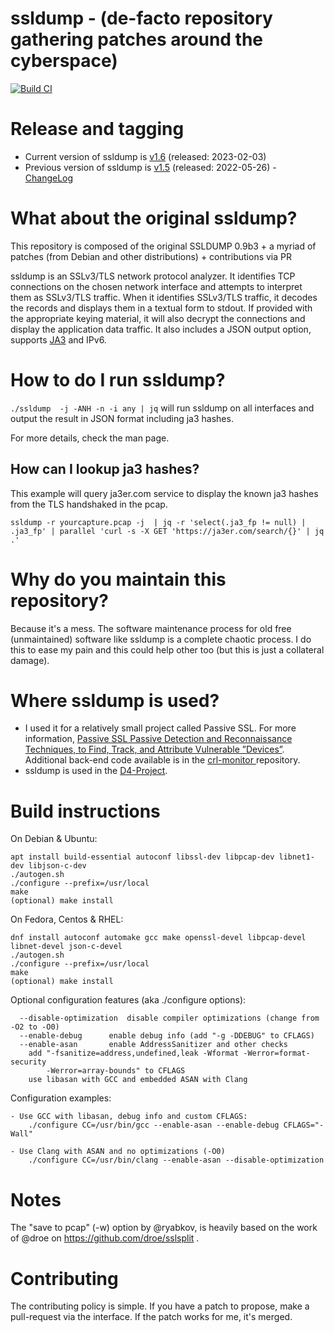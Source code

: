 # ssldump - (de-facto repository gathering patches around the cyberspace)

[![Build CI](https://github.com/adulau/ssldump/actions/workflows/build.yml/badge.svg)](https://github.com/adulau/ssldump/actions/workflows/build.yml)

# Release and tagging

- Current version of ssldump is [v1.6](https://github.com/adulau/ssldump/releases/tag/v1.6) (released: 2023-02-03)
- Previous version of ssldump is [v1.5](https://github.com/adulau/ssldump/releases/tag/v1.5) (released: 2022-05-26) - [ChangeLog](https://raw.githubusercontent.com/adulau/ssldump/master/ChangeLog)

# What about the original ssldump?

This repository is composed of the original SSLDUMP 0.9b3 + a myriad of patches (from Debian and other distributions) + contributions via PR

ssldump is an SSLv3/TLS network protocol analyzer. It identifies TCP
connections on the chosen network interface and attempts to interpret
them as SSLv3/TLS traffic. When it identifies SSLv3/TLS traffic, it
decodes the records and displays them in a textual form to stdout. If
provided with the appropriate keying material, it will also decrypt
the connections and display the application data traffic. It also
includes a JSON output option, supports [JA3](https://github.com/salesforce/ja3) and IPv6.

# How to do I run ssldump?

`./ssldump  -j -ANH -n -i any | jq` will run ssldump on all interfaces and output the result in JSON format including ja3 hashes.

For more details, check the man page.

## How can I lookup ja3 hashes?

This example will query ja3er.com service to display the known ja3 hashes from the TLS handshaked in the pcap.

`ssldump -r yourcapture.pcap -j  | jq -r 'select(.ja3_fp != null) | .ja3_fp' | parallel 'curl -s -X GET 'https://ja3er.com/search/{}' | jq .'`

# Why do you maintain this repository?

Because it's a mess. The software maintenance process for old free (unmaintained) software
like ssldump is a complete chaotic process. I do this to ease my pain and this could help
other too (but this is just a collateral damage).

# Where ssldump is used?

- I used it for a relatively small project called Passive SSL. For more information, [Passive SSL Passive Detection and Reconnaissance Techniques, to Find, Track, and Attribute Vulnerable ”Devices”](https://www.first.org/resources/papers/conf2015/first_2015_-_leverett_-_dulaunoy_-_passive_detection_20150604.pdf). Additional back-end code available is in the [crl-monitor ](https://github.com/adulau/crl-monitor/tree/master/bin/x509) repository.
- ssldump is used in the [D4-Project](https://github.com/D4-project/).

# Build instructions

On Debian & Ubuntu:
```
apt install build-essential autoconf libssl-dev libpcap-dev libnet1-dev libjson-c-dev
./autogen.sh
./configure --prefix=/usr/local
make
(optional) make install
```

On Fedora, Centos & RHEL:
```
dnf install autoconf automake gcc make openssl-devel libpcap-devel libnet-devel json-c-devel
./autogen.sh
./configure --prefix=/usr/local
make
(optional) make install
```

Optional configuration features (aka ./configure options):
```
  --disable-optimization  disable compiler optimizations (change from -O2 to -O0)
  --enable-debug	  enable debug info (add "-g -DDEBUG" to CFLAGS)
  --enable-asan		  enable AddressSanitizer and other checks
	add "-fsanitize=address,undefined,leak -Wformat -Werror=format-security
		-Werror=array-bounds" to CFLAGS
	use libasan with GCC and embedded ASAN with Clang
```

Configuration examples:
```
- Use GCC with libasan, debug info and custom CFLAGS:
	./configure CC=/usr/bin/gcc --enable-asan --enable-debug CFLAGS="-Wall"

- Use Clang with ASAN and no optimizations (-O0)
	./configure CC=/usr/bin/clang --enable-asan --disable-optimization
```

# Notes

The "save to pcap" (-w) option by @ryabkov, is heavily based on the work of
@droe on https://github.com/droe/sslsplit .

# Contributing

The contributing policy is simple. If you have a patch to propose, make a pull-request
via the interface. If the patch works for me, it's merged.



